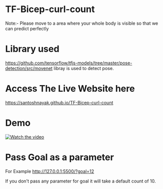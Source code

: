# TF-Bicep-curl-count

Note:- Please move to a area where your whole body is visible so that we can predict perfectly

# Library used
https://github.com/tensorflow/tfjs-models/tree/master/pose-detection/src/movenet libray is used to detect pose.


# Access The Live Website here

https://santoshnayak.github.io/TF-Bicep-curl-count

# Demo
[![Watch the video](https://i.imgur.com/vKb2F1B.png)](https://santoshnayak.github.io/assets/videos/curl.mp4)
# Pass Goal as a parameter
For Example
http://127.0.0.1:5500/?goal=12

If you don't pass any parameter for goal it will take a default count of 10.
